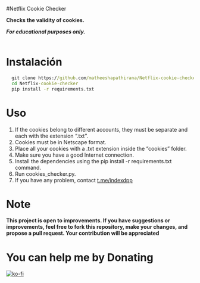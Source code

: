 
#Netflix Cookie Checker

**Checks the validity of cookies.**

*<b>For educational purposes only. </b>*<br><br>

# Instalación

```cmd
  git clone https://github.com/matheeshapathirana/Netflix-cookie-checker.git
  cd Netflix-cookie-checker
  pip install -r requirements.txt
```
# Uso
1. If the cookies belong to different accounts, they must be separate and each with the extension “.txt”.
2. Cookies must be in Netscape format.
3. Place all your cookies with a .txt extension inside the “cookies” folder.
4. Make sure you have a good Internet connection.
5. Install the dependencies using the pip install -r requirements.txt command.
6. Run cookies_checker.py.
7. If you have any problem, contact <a href="https://t.me/indexdpp">t.me/indexdpp</a>

# Note
**This project is open to improvements. If you have suggestions or improvements, feel free to fork this repository, make your changes, and propose a pull request. Your contribution will be appreciated**

# You can help me by Donating
  [![ko-fi](https://ko-fi.com/img/githubbutton_sm.svg)](https://ko-fi.com/Y8Y1RRZOM)
